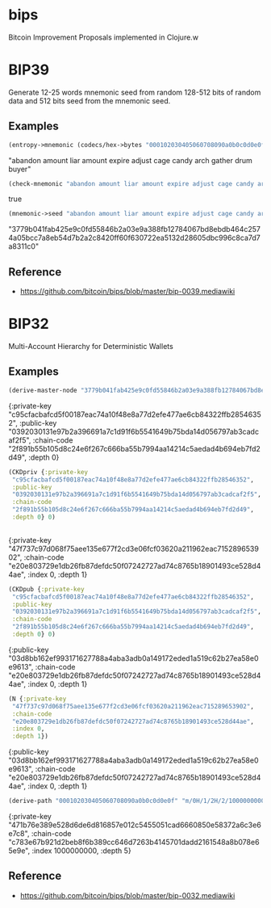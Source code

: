 # bips
Bitcoin Improvement Proposals implemented in Clojure.w

BIP39
=====

Generate 12-25 words mnemonic seed from random 128-512 bits of random data
and 512 bits seed from the mnemonic seed.

Examples
--------

```clojure
(entropy->mnemonic (codecs/hex->bytes "000102030405060708090a0b0c0d0e0f"))
```
"abandon amount liar amount expire adjust cage candy arch gather drum buyer"

```clojure
(check-mnemonic "abandon amount liar amount expire adjust cage candy arch gather drum buyer")
```
true

```clojure
(mnemonic->seed "abandon amount liar amount expire adjust cage candy arch gather drum buyer")
```
"3779b041fab425e9c0fd55846b2a03e9a388fb12784067bd8ebdb464c2574a05bcc7a8eb54d7b2a2c8420ff60f630722ea5132d28605dbc996c8ca7d7a8311c0"

Reference
---------

- https://github.com/bitcoin/bips/blob/master/bip-0039.mediawiki

BIP32
=====

Multi-Account Hierarchy for Deterministic Wallets

Examples
--------

```clojure
(derive-master-node "3779b041fab425e9c0fd55846b2a03e9a388fb12784067bd8ebdb464c2574a05bcc7a8eb54d7b2a2c8420ff60f630722ea5132d28605dbc996c8ca7d7a8311c0")
```
{:private-key
 "c95cfacbafcd5f00187eac74a10f48e8a77d2efe477ae6cb84322ffb28546352",
 :public-key
 "0392030131e97b2a396691a7c1d91f6b5541649b75bda14d056797ab3cadcaf2f5",
 :chain-code
 "2f891b55b105d8c24e6f267c666ba55b7994aa14214c5aedad4b694eb7fd2d49",
 :depth 0}

```clojure
(CKDpriv {:private-key
 "c95cfacbafcd5f00187eac74a10f48e8a77d2efe477ae6cb84322ffb28546352",
 :public-key
 "0392030131e97b2a396691a7c1d91f6b5541649b75bda14d056797ab3cadcaf2f5",
 :chain-code
 "2f891b55b105d8c24e6f267c666ba55b7994aa14214c5aedad4b694eb7fd2d49",
 :depth 0} 0)
 
```
{:private-key
 "47f737c97d068f75aee135e677f2cd3e06fcf03620a211962eac715289653902",
 :chain-code
 "e20e803729e1db26fb87defdc50f07242727ad74c8765b18901493ce528d44ae",
 :index 0,
 :depth 1}

```clojure
(CKDpub {:private-key
 "c95cfacbafcd5f00187eac74a10f48e8a77d2efe477ae6cb84322ffb28546352",
 :public-key
 "0392030131e97b2a396691a7c1d91f6b5541649b75bda14d056797ab3cadcaf2f5",
 :chain-code
 "2f891b55b105d8c24e6f267c666ba55b7994aa14214c5aedad4b694eb7fd2d49",
 :depth 0} 0)
```
{:public-key
 "03d8bb162ef993171627788a4aba3adb0a149172eded1a519c62b27ea58e0e9613",
 :chain-code
 "e20e803729e1db26fb87defdc50f07242727ad74c8765b18901493ce528d44ae",
 :index 0,
 :depth 1}

```clojure
(N {:private-key
 "47f737c97d068f75aee135e677f2cd3e06fcf03620a211962eac715289653902",
 :chain-code
 "e20e803729e1db26fb87defdc50f07242727ad74c8765b18901493ce528d44ae",
 :index 0,
 :depth 1})
 ```
{:public-key
 "03d8bb162ef993171627788a4aba3adb0a149172eded1a519c62b27ea58e0e9613",
 :chain-code
 "e20e803729e1db26fb87defdc50f07242727ad74c8765b18901493ce528d44ae",
 :index 0,
 :depth 1}

```clojure
(derive-path "000102030405060708090a0b0c0d0e0f" "m/0H/1/2H/2/1000000000" :private)
```
{:private-key
 "471b76e389e528d6de6d816857e012c5455051cad6660850e58372a6c3e6e7c8",
 :chain-code
 "c783e67b921d2beb8f6b389cc646d7263b4145701dadd2161548a8b078e65e9e",
 :index 1000000000,
 :depth 5}

Reference
---------

- https://github.com/bitcoin/bips/blob/master/bip-0032.mediawiki
